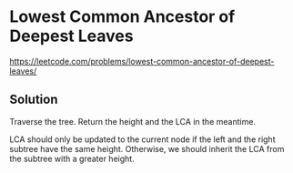 # Lowest Common Ancestor of Deepest Leaves

https://leetcode.com/problems/lowest-common-ancestor-of-deepest-leaves/

## Solution

Traverse the tree. Return the height and the LCA in the meantime.

LCA should only be updated to the current node if the left and the right subtree have the same height. Otherwise, we
should inherit the LCA from the subtree with a greater height.
